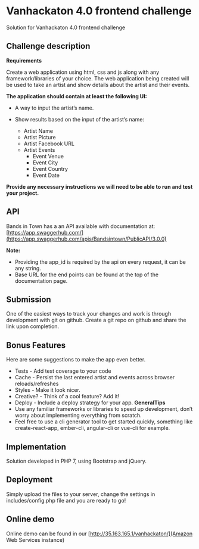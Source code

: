 # Vanhackaton 4.0 frontend challenge

Solution for Vanhackaton 4.0 frontend challenge

## Challenge description

**Requirements**

Create a web application using html, css and js along with any framework/libraries of your choice. The web application being created will be used to take an artist and show details about the artist and their events.

**The application should contain at least the following UI:**

* A way to input the artist’s name.

* Show results based on the input of the artist’s name:
    - Artist Name
    - Artist Picture
    - Artist Facebook URL
    - Artist Events
        - Event Venue
        - Event City
        - Event Country
        - Event Date

**Provide any necessary instructions we will need to be able to run and test your project.**

## API

Bands in Town has a an API available with documentation at: [https://app.swaggerhub.com/](https://app.swaggerhub.com/apis/Bandsintown/PublicAPI/3.0.0)

**Note:**

* Providing the app_id​ is required by the api on every request, it can be any string.
* Base URL for the end points can be found at the top of the documentation page.

## Submission

One of the easiest ways to track your changes and work is through development with git on github. Create a git repo on github and share the link upon completion.

## Bonus​ ​Features

Here are some suggestions to make the app even better.
* Tests​ - Add test coverage to your code
* Cache​ - Persist the last entered artist and events across browser reloads/refreshes
* Styles​ - Make it look nicer.
* Creative?​ ​- Think of a cool feature? Add it!
* Deploy​ - Include a deploy strategy for your app.
**General​ ​Tips**
* Use any familiar frameworks or libraries to speed up development, don’t worry about implementing everything from scratch.
* Feel free to use a cli generator tool to get started quickly, something like create-react-app, ember-cli, angular-cli or vue-cli for example.

## Implementation

Solution developed in PHP 7, using Bootstrap and jQuery.

## Deployment

Simply upload the files to your server, change the settings in includes/config.php file and you are ready to go!

## Online demo

Online demo can be found in our [http://35.163.165.1/vanhackaton/](Amazon Web Services instance)